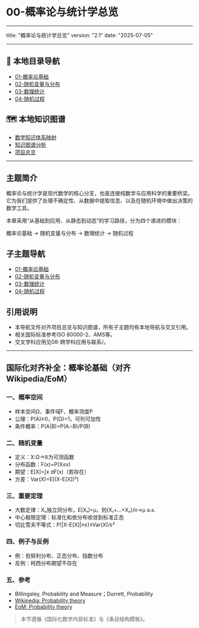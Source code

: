 # 00-概率论与统计学总览

---

title: "概率论与统计学总览"
version: "2.1"
date: "2025-07-05"

---

## 📁 本地目录导航

- [01-概率论基础](./01-概率论基础/00-模块总览.md)
- [02-随机变量与分布](./02-随机变量与分布/00-模块总览.md)
- [03-数理统计](./03-数理统计/00-模块总览.md)
- [04-随机过程](./04-随机过程/00-模块总览.md)

## 🗺️ 本地知识图谱

- [数学知识体系映射](../09-项目总览/05-Knowledge_Graphs_and_Mappings/数学知识体系映射.md)
- [知识图谱分析](../知识图谱分析.md)
- [项目总览](../09-项目总览/00-项目总览.md)

---

## 主题简介

概率论与统计学是现代数学的核心分支，也是连接纯数学与应用科学的重要桥梁。它为我们提供了处理不确定性、从数据中提取信息、以及在随机环境中做出决策的数学工具。

本章采用“从基础到应用、从静态到动态”的学习路径，分为四个递进的模块：

概率论基础 → 随机变量与分布 → 数理统计 → 随机过程

## 子主题导航

- [01-概率论基础](./01-概率论基础/00-模块总览.md)
- [02-随机变量与分布](./02-随机变量与分布/00-模块总览.md)
- [03-数理统计](./03-数理统计/00-模块总览.md)
- [04-随机过程](./04-随机过程/00-模块总览.md)

## 引用说明

- 本导航文件对齐项目总览与知识图谱，所有子主题均有本地导航与交叉引用。
- 相关国际标准参考ISO 80000-2、AMS等。
- 交叉学科应用见08-跨学科应用与联系/。

---

## 国际化对齐补全：概率论基础（对齐 Wikipedia/EoM）

### 一、概率空间
- 样本空间Ω、事件域F、概率测度P
- 公理：P(A)≥0，P(Ω)=1，可列可加性
- 条件概率：P(A|B)=P(A∩B)/P(B)

### 二、随机变量
- 定义：X:Ω→ℝ为可测函数
- 分布函数：F(x)=P(X≤x)
- 期望：E[X]=∫x dF(x)（若存在）
- 方差：Var(X)=E[(X-E[X])²]

### 三、重要定理
- 大数定律：Xₙ独立同分布，E[X₁]=μ，则(X₁+...+Xₙ)/n→μ a.s.
- 中心极限定理：标准化和依分布收敛到标准正态
- 切比雪夫不等式：P(|X-E[X]|≥ε)≤Var(X)/ε²

### 四、例子与反例
- 例：伯努利分布、正态分布、指数分布
- 反例：柯西分布期望不存在

### 五、参考
- Billingsley, Probability and Measure；Durrett, Probability
- [Wikipedia: Probability theory](https://en.wikipedia.org/wiki/Probability_theory)
- [EoM: Probability theory](https://encyclopediaofmath.org/wiki/Probability_theory)

> 本节遵循《国际化数学内容标准》与《条目结构模板》。
